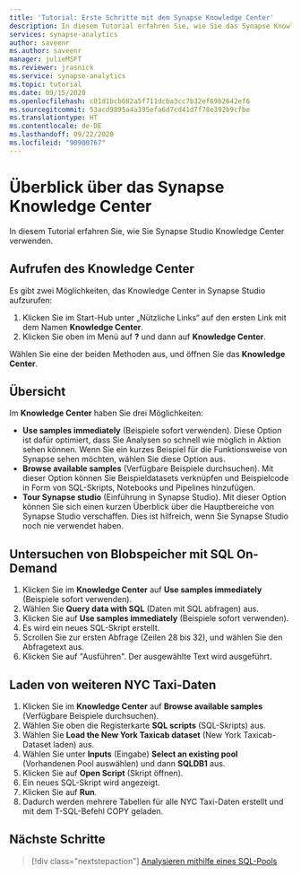 ```yaml
---
title: 'Tutorial: Erste Schritte mit dem Synapse Knowledge Center'
description: In diesem Tutorial erfahren Sie, wie Sie das Synapse Knowledge Center verwenden.
services: synapse-analytics
author: saveenr
ms.author: saveenr
manager: julieMSFT
ms.reviewer: jrasnick
ms.service: synapse-analytics
ms.topic: tutorial
ms.date: 09/15/2020
ms.openlocfilehash: c01d1bcb682a5f711dcba3cc7b32ef69b2642ef6
ms.sourcegitcommit: 53acd9895a4a395efa6d7cd41d7f78e392b9cfbe
ms.translationtype: HT
ms.contentlocale: de-DE
ms.lasthandoff: 09/22/2020
ms.locfileid: "90900767"
---
```

# <a name="explore-the-synapse-knowledge-center"></a>Überblick über das Synapse Knowledge Center

In diesem Tutorial erfahren Sie, wie Sie Synapse Studio Knowledge Center verwenden.

## <a name="getting-to-the-knowledge-center"></a>Aufrufen des Knowledge Center

Es gibt zwei Möglichkeiten, das Knowledge Center in Synapse Studio aufzurufen:

  1. Klicken Sie im Start-Hub unter „Nützliche Links“ auf den ersten Link mit dem Namen **Knowledge Center**.
  2. Klicken Sie oben im Menü auf **?** und dann auf **Knowledge Center**.

Wählen Sie eine der beiden Methoden aus, und öffnen Sie das **Knowledge Center**.

## <a name="overview"></a>Übersicht

Im **Knowledge Center** haben Sie drei Möglichkeiten:
* **Use samples immediately** (Beispiele sofort verwenden). Diese Option ist dafür optimiert, dass Sie Analysen so schnell wie möglich in Aktion sehen können. Wenn Sie ein kurzes Beispiel für die Funktionsweise von Synapse sehen möchten, wählen Sie diese Option aus.
* **Browse available samples** (Verfügbare Beispiele durchsuchen). Mit dieser Option können Sie Beispieldatasets verknüpfen und Beispielcode in Form von SQL-Skripts, Notebooks und Pipelines hinzufügen.
* **Tour Synapse studio** (Einführung in Synapse Studio). Mit dieser Option können Sie sich einen kurzen Überblick über die Hauptbereiche von Synapse Studio verschaffen. Dies ist hilfreich, wenn Sie Synapse Studio noch nie verwendet haben.

## <a name="exploring-blob-storage-with-sql-on-demand"></a>Untersuchen von Blobspeicher mit SQL On-Demand

1. Klicken Sie im **Knowledge Center** auf **Use samples immediately** (Beispiele sofort verwenden).
1. Wählen Sie **Query data with SQL** (Daten mit SQL abfragen) aus. 
1. Klicken Sie auf **Use samples immediately** (Beispiele sofort verwenden).
1. Es wird ein neues SQL-Skript erstellt.
1. Scrollen Sie zur ersten Abfrage (Zeilen 28 bis 32), und wählen Sie den Abfragetext aus.
1. Klicken Sie auf "Ausführen". Der ausgewählte Text wird ausgeführt.

## <a name="loading-more-nyc-taxi-data"></a>Laden von weiteren NYC Taxi-Daten

1. Klicken Sie im **Knowledge Center** auf **Browse available samples** (Verfügbare Beispiele durchsuchen). 
1. Wählen Sie oben die Registerkarte **SQL scripts** (SQL-Skripts) aus.
1. Wählen Sie **Load the New York Taxicab dataset** (New York Taxicab-Dataset laden) aus.
1. Wählen Sie unter **Inputs** (Eingabe) **Select an existing pool** (Vorhandenen Pool auswählen) und dann **SQLDB1** aus.
1. Klicken Sie auf **Open Script** (Skript öffnen).
1. Ein neues SQL-Skript wird angezeigt.
1. Klicken Sie auf **Run**.
1. Dadurch werden mehrere Tabellen für alle NYC Taxi-Daten erstellt und mit dem T-SQL-Befehl COPY geladen.

## <a name="next-steps"></a>Nächste Schritte

> [!div class="nextstepaction"]
> [Analysieren mithilfe eines SQL-Pools](get-started-analyze-sql-pool.md)

